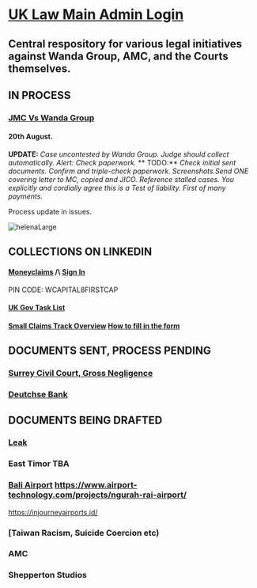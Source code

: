 # [UK Law Main Admin Login](https://www.moneyclaim.gov.uk/web/mcol/welcome) 

## Central respository for various legal initiatives against Wanda Group, AMC, and the Courts themselves.

## IN PROCESS

### [JMC Vs Wanda Group](https://github.com/Morningstar88/AMCandWandaGroupTrumanShowMisconduct)

#### 20th August. 
**UPDATE:** *Case uncontested by Wanda Group. Judge should collect automatically. Alert: Check paperwork.* 
**  TODO:** *Check initial sent documents. Confirm and triple-check paperwork. Screenshots.Send ONE covering letter to MC, copied and JICO. Reference stalled cases. You explicitly and cordially agree this is a Test of liability. First of many payments.*                                                                                        

Process update in issues.

![helenaLarge](https://github.com/user-attachments/assets/2387aa81-90a8-4f54-a07c-252c98c2c329)

## COLLECTIONS ON LINKEDIN

#### [Moneyclaims](https://www.moneyclaim.gov.uk/web/mcol/welcome) /\ [Sign In](https://www.access.service.gov.uk/login/signin/creds)

PIN CODE: WCAPITAL8FIRSTCAP

#### [UK Gov Task List](https://www1.moneyclaims.service.gov.uk/claim/task-list)

#### [Small Claims Track Overview](https://youtu.be/kdmzo-HdVIg) [How to fill in the form](https://youtu.be/kdmzo-HdVIg?t=296)

## DOCUMENTS SENT, PROCESS PENDING

### [Surrey Civil Court, Gross Negligence](https://github.com/Morningstar88/MoneyclaimUKJudicialReview)

### [Deutchse Bank](https://github.com/Morningstar88/DeutscheBankSuicideCoercion)

## DOCUMENTS BEING DRAFTED

### [Leak](https://github.com/Morningstar88/ComedianTheifPhnomBasset)

### East Timor TBA

### [Bali Airport](https://github.com/Morningstar88/Bali2) https://www.airport-technology.com/projects/ngurah-rai-airport/

https://injourneyairports.id/

### [Taiwan Racism, Suicide Coercion etc)

### AMC 

### Shepperton Studios
